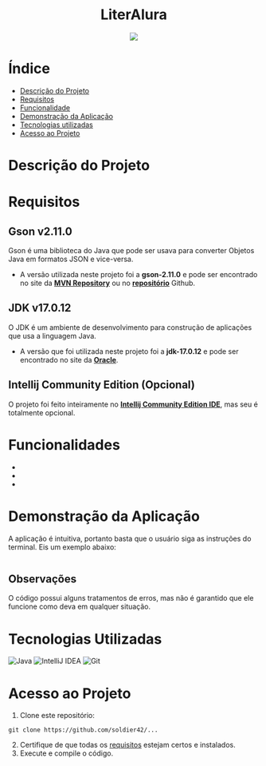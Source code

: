 <h1 align="center">LiterAlura</h1>

<p align="center">
<img loading="lazy" src="http://img.shields.io/static/v1?label=STATUS&message=EM ANDAMENTO&color=FF0000&style=for-the-badge"/>
</p>

# Índice

* [Descrição do Projeto](#descrição-do-projeto)
* [Requisitos](#requisitos)
* [Funcionalidade](#funcionalidade)
* [Demonstração da Aplicação](#demonstração-da-aplicação)
* [Tecnologias utilizadas](#tecnologias-utilizadas)
* [Acesso ao Projeto](#acesso-ao-projeto)

# Descrição do Projeto

# Requisitos
## Gson v2.11.0
Gson é uma biblioteca do Java que pode ser usava para converter Objetos Java em formatos JSON e vice-versa.
- A versão utilizada neste projeto foi a **gson-2.11.0** e pode ser encontrado no site da [**MVN Repository**](https://mvnrepository.com/artifact/com.google.code.gson/gson) ou no [**repositório**](https://github.com/google/gson?tab=readme-ov-file) Github.

## JDK v17.0.12
O JDK é um ambiente de desenvolvimento para construção de aplicações que usa a linguagem Java.
- A versão que foi utilizada neste projeto foi a **jdk-17.0.12** e pode ser encontrado no site da [**Oracle**](https://www.oracle.com/java/technologies/javase/jdk17-archive-downloads.html).

## Intellij Community Edition (Opcional)
O projeto foi feito inteiramente no [**Intellij Community Edition IDE**](https://www.jetbrains.com/pt-br/idea/download/?section=windows), mas seu é totalmente opcional.

# Funcionalidades
-
- 
- 

# Demonstração da Aplicação
A aplicação é intuitiva, portanto basta que o usuário siga as instruções do terminal. Eis um exemplo abaixo:
```

```

## Observações

O código possui alguns tratamentos de erros, mas não é garantido que ele funcione como deva em qualquer situação.

# Tecnologias Utilizadas
![Java](https://img.shields.io/badge/java-%23ED8B00.svg?style=for-the-badge&logo=openjdk&logoColor=white)
![IntelliJ IDEA](https://img.shields.io/badge/IntelliJIDEA-000000.svg?style=for-the-badge&logo=intellij-idea&logoColor=white)
![Git](https://img.shields.io/badge/git-%23F05033.svg?style=for-the-badge&logo=git&logoColor=white)

# Acesso ao Projeto
1. Clone este repositório:
```
git clone https://github.com/soldier42/...
```
2. Certifique de que todas os [requisitos](#requisitos) estejam certos e instalados.
3. Execute e compile o código.
